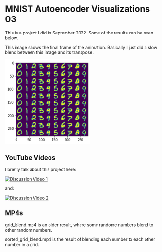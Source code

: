 # MNIST Autoencoder Visualizations 03

This is a project I did in September 2022. Some of the results can be seen below.

This image shows the final frame of the animation. Basically I just did a slow blend between this image and its transpose.

<img src="https://github.com/Kinvert/resume/blob/main/ml/autoencoders/mnist_visualizations_3_sorted_grid/final_frame.png" width="280" height="280"/>

## YouTube Videos

I briefly talk about this project here:

[![Discussion Video 1](https://img.youtube.com/vi/n8DHjL66Kx8/0.jpg)](https://www.youtube.com/watch?v=n8DHjL66Kx8 "Discussion Video 1")

and:

[![Discussion Video 2](https://img.youtube.com/vi/TDQfSwIOx18/0.jpg)](https://www.youtube.com/watch?v=TDQfSwIOx18 "Discussion Video 2")

## MP4s

grid_blend.mp4 is an older result, where some randome numbers blend to other random numbers.

sorted_grid_blend.mp4 is the result of blending each number to each other number in a grid.
